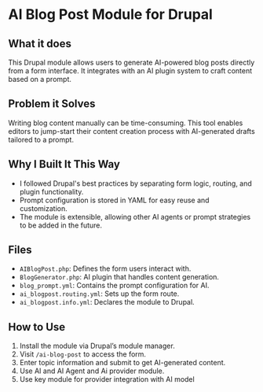 # AI Blog Post Module for Drupal

## What it does
This Drupal module allows users to generate AI-powered blog posts directly from a form interface. It integrates with an AI plugin system to craft content based on a prompt.

## Problem it Solves
Writing blog content manually can be time-consuming. This tool enables editors to jump-start their content creation process with AI-generated drafts tailored to a prompt.

## Why I Built It This Way
- I followed Drupal's best practices by separating form logic, routing, and plugin functionality.
- Prompt configuration is stored in YAML for easy reuse and customization.
- The module is extensible, allowing other AI agents or prompt strategies to be added in the future.

## Files
- `AIBlogPost.php`: Defines the form users interact with.
- `BlogGenerator.php`: AI plugin that handles content generation.
- `blog_prompt.yml`: Contains the prompt configuration for AI.
- `ai_blogpost.routing.yml`: Sets up the form route.
- `ai_blogpost.info.yml`: Declares the module to Drupal.

## How to Use
1. Install the module via Drupal’s module manager.
2. Visit `/ai-blog-post` to access the form.
3. Enter topic information and submit to get AI-generated content.
4. Use AI and AI Agent and Ai provider module.
5. Use key module for provider integration with AI model

